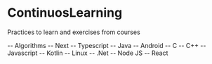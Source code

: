 # ContinuosLearning
Practices to learn and exercises from courses

-- Algorithms
-- Next
-- Typescript
-- Java
-- Android
-- C
-- C++
-- Javascript
-- Kotlin
-- Linux
-- .Net
-- Node JS
-- React
